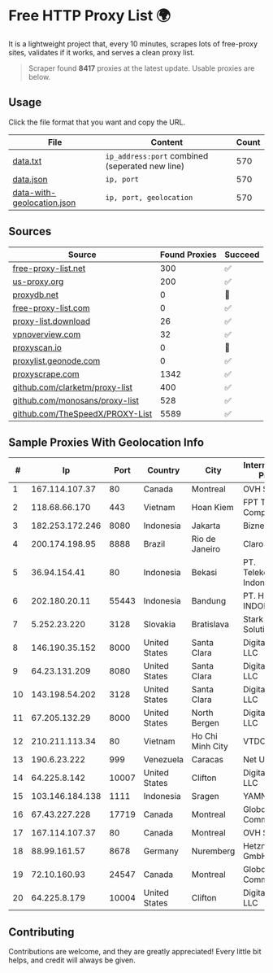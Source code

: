 
# Free HTTP Proxy List 🌍

It is a lightweight project that, every 10 minutes, scrapes lots of free-proxy sites, validates if it works, and serves a clean proxy list.


> Scraper found **8417** proxies at the latest update. Usable proxies are below.

## Usage

Click the file format that you want and copy the URL.


|File|Content|Count|
|----|-------|-----|
|[data.txt](https://raw.githubusercontent.com/themiralay/Proxy-List-World/master/data.txt)|`ip_address:port` combined (seperated new line)|570|
|[data.json](https://raw.githubusercontent.com/themiralay/Proxy-List-World/master/data.json)|`ip, port`|570|
|[data-with-geolocation.json](https://raw.githubusercontent.com/themiralay/Proxy-List-World/master/data-with-geolocation.json)|`ip, port, geolocation`|570|

## Sources

|Source|Found Proxies|Succeed|
|------|-------------|-------|
|[free-proxy-list.net](https://free-proxy-list.net)|300|✅|
|[us-proxy.org](https://www.us-proxy.org)|200|✅|
|[proxydb.net](http://proxydb.net)|0|🚫|
|[free-proxy-list.com](https://free-proxy-list.com/?page=&port=&type%5B%5D=http&type%5B%5D=https&up_time=0&search=Search)|0|✅|
|[proxy-list.download](https://www.proxy-list.download/HTTP)|26|✅|
|[vpnoverview.com](https://vpnoverview.com/privacy/anonymous-browsing/free-proxy-servers)|32|✅|
|[proxyscan.io](https://www.proxyscan.io)|0|🚫|
|[proxylist.geonode.com](https://proxylist.geonode.com/api/proxy-list?limit=300&page=1&sort_by=lastChecked&sort_type=desc&protocols=http,https)|0|✅|
|[proxyscrape.com](https://api.proxyscrape.com/v2/?request=displayproxies&protocol=http&timeout=10000&country=all&ssl=all&anonymity=all)|1342|✅|
|[github.com/clarketm/proxy-list](https://raw.githubusercontent.com/clarketm/proxy-list/master/proxy-list-raw.txt)|400|✅|
|[github.com/monosans/proxy-list](https://raw.githubusercontent.com/monosans/proxy-list/main/proxies/http.txt)|528|✅|
|[github.com/TheSpeedX/PROXY-List](https://raw.githubusercontent.com/TheSpeedX/PROXY-List/master/http.txt)|5589|✅|


## Sample Proxies With Geolocation Info

|#|Ip|Port|Country|City|Internet Service Provider|
|-|--|----|-------|----|-------------------------|
|1|167.114.107.37|80|Canada|Montreal|OVH SAS|
|2|118.68.66.170|443|Vietnam|Hoan Kiem|FPT Telecom Company|
|3|182.253.172.246|8080|Indonesia|Jakarta|Biznet Metronet|
|4|200.174.198.95|8888|Brazil|Rio de Janeiro|Claro S.A|
|5|36.94.154.41|80|Indonesia|Bekasi|PT. Telekomunikasi Indonesia|
|6|202.180.20.11|55443|Indonesia|Bandung|PT. HIPERNET INDODATA|
|7|5.252.23.220|3128|Slovakia|Bratislava|Stark Industries Solutions LTD|
|8|146.190.35.152|8000|United States|Santa Clara|DigitalOcean, LLC|
|9|64.23.131.209|8080|United States|Santa Clara|DigitalOcean, LLC|
|10|143.198.54.202|3128|United States|Santa Clara|DigitalOcean, LLC|
|11|67.205.132.29|8000|United States|North Bergen|DigitalOcean, LLC|
|12|210.211.113.34|80|Vietnam|Ho Chi Minh City|VTDC|
|13|190.6.23.222|999|Venezuela|Caracas|Net Uno|
|14|64.225.8.142|10007|United States|Clifton|DigitalOcean, LLC|
|15|103.146.184.138|1111|Indonesia|Sragen|YAMNET|
|16|67.43.227.228|17719|Canada|Montreal|GloboTech Communications|
|17|167.114.107.37|80|Canada|Montreal|OVH SAS|
|18|88.99.161.57|8678|Germany|Nuremberg|Hetzner Online GmbH|
|19|72.10.160.93|24547|Canada|Montreal|GloboTech Communications|
|20|64.225.8.179|10004|United States|Clifton|DigitalOcean, LLC|



## Contributing

Contributions are welcome, and they are greatly appreciated! Every
little bit helps, and credit will always be given.

